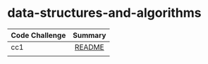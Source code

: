 # data-structures-and-algorithms


| Code Challenge      | Summary | 
| :---        |    :----:   |
| cc1      | [README](./code-challenge-class01/cc1.md)       | 
|    |         |